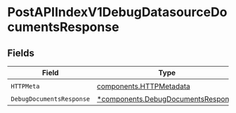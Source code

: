 # PostAPIIndexV1DebugDatasourceDocumentsResponse


## Fields

| Field                                                                                   | Type                                                                                    | Required                                                                                | Description                                                                             |
| --------------------------------------------------------------------------------------- | --------------------------------------------------------------------------------------- | --------------------------------------------------------------------------------------- | --------------------------------------------------------------------------------------- |
| `HTTPMeta`                                                                              | [components.HTTPMetadata](../../models/components/httpmetadata.md)                      | :heavy_check_mark:                                                                      | N/A                                                                                     |
| `DebugDocumentsResponse`                                                                | [*components.DebugDocumentsResponse](../../models/components/debugdocumentsresponse.md) | :heavy_minus_sign:                                                                      | OK                                                                                      |